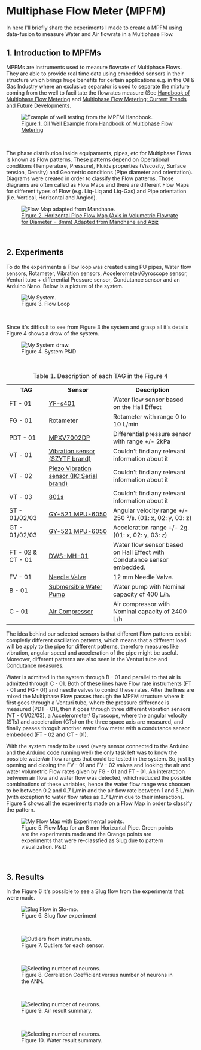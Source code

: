 # Multiphase Flow Meter (MPFM)

In here I'll briefly share the experiments I made to create a MPFM using data-fusion to measure Water and Air flowrate in a Multiphase Flow.

## 1. Introduction to MPFMs


MPFMs are instruments used to measure flowrate of Multiphase Flows. They are able to provide real time data using embedded sensors in their structure which brings huge benefits for certain applications e.g. in the Oil & Gas Industry where an exclusive separator is used to separate the mixture coming from the well to facilitate the flowrates measure (See [Handbook of Multiphase Flow Metering](https://nfogm.no/wp-content/uploads/2014/02/MPFM_Handbook_Revision2_2005_ISBN-82-91341-89-3.pdf) and [Multiphase Flow Metering: Current Trends and Future Developments](https://www.researchgate.net/publication/241783661_Multiphase_Flow_Metering_Current_Trends_and_Future_Developments). 

<figure>
  <img
  src="Images/with_without_MPFM_Oil.png"
  alt="Example of well testing from the MPFM Handbook.">
  <figcaption><a href="https://nfogm.no/wp-content/uploads/2014/02/MPFM_Handbook_Revision2_2005_ISBN-82-91341-89-3.pdf">Figure 1. Oil Well Example from Handbook of Multiphase Flow Metering</a></figcaption>
</figure>

<p>&nbsp;</p> 
<p></p> 

The phase distribution inside equipaments, pipes, etc for Multiphase Flows is known as Flow patterns. These patterns depend on Operational conditions (Temperature, Pressure), Fluids properties (Viscosity, Surface tension, Density) and Geometric conditions (Pipe diameter and orientation). Diagrams were created in order to classify the Flow patterns. Those diagrams are often called as Flow Maps and there are different Flow Maps for different types of Flow (e.g. Liq-Liq and Liq-Gas) and Pipe orientation (i.e. Vertical, Horizontal and Angled).

<figure>
  <img
  src="Images/Flow_Map.png"
  alt="Flow Map adapted from Mandhane.">
  <figcaption><a href="https://www.sciencedirect.com/science/article/abs/pii/0301932274900068">Figure 2. Horizontal Pipe Flow Map (Axis in Volumetric Flowrate for Diameter = 8mm) Adapted from Mandhane and Aziz</a></figcaption>
</figure>

<p>&nbsp;</p> 
<p></p> 


## 2. Experiments

To do the experiments a Flow loop was created using PU pipes, Water flow sensors, Rotameter, Vibration sensors, Accelerometer/Gyroscope sensor, Venturi tube + differential Pressure sensor, Condutance sensor and an Arduino Nano. Below is a picture of the system.

<figure>
  <img
  src="Images/system.jpg"
  alt="My System.">
  <figcaption>Figure 3. Flow Loop</figcaption>
</figure>

<p>&nbsp;</p> 
<p></p> 

Since it's difficult to see from Figure 3 the system and grasp all it's details Figure 4 shows a draw of the system.

<figure>
  <img
  src="Images/P&ID.png"
  alt="My System draw.">
  <figcaption>Figure 4. System P&ID</figcaption>
</figure>

<p>&nbsp;</p> 
<p></p> 

<table class="center">
  <caption>Table 1. Description of each TAG in the Figure 4</caption>
  <tr>
    <th>TAG</th>
    <th>Sensor</th> 
    <th>Description</th>
  </tr>
  <tr>
    <td>FT - 01</td>
    <td> <a href="https://pt.aliexpress.com/item/32973601341.html?spm=a2g0o.productlist.0.0.32d6aa679EuDiO&algo_pvid=6a3b9d3c-a6d2-4057-8bca-1ec374920d2c&algo_expid=6a3b9d3c-a6d2-4057-8bca-1ec374920d2c-6&btsid=0bb0623a16219632869212815e7c03&ws_ab_test=searchweb0_0,searchweb201602_,searchweb201603_"> YF-s401 </a> </td>
    <td>Water flow sensor based on the Hall Effect</td>
  </tr>
  <tr>
    <td>FG - 01</td>
    <td>Rotameter</td>
    <td>Rotameter with range 0 to 10 L/min</td>
  </tr>
  <tr>
    <td>PDT - 01</td>
    <td> <a href="https://www.digikey.com/en/products/detail/nxp-usa-inc/MPXV7002DP/1168436"> MPXV7002DP </a> </td>
    <td>Differential pressure sensor with range +/- 2kPa</td>
  </tr>
   <tr>
    <td>VT - 01</td>
    <td> <a href="https://pt.aliexpress.com/item/1005001267732402.html?spm=a2g0o.productlist.0.0.460d552eRCdBUJ&algo_pvid=3c29cc12-539e-4777-a70f-c33b55594d35&algo_expid=3c29cc12-539e-4777-a70f-c33b55594d35-24&btsid=0b0a555e16219632267787910e25bd&ws_ab_test=searchweb0_0,searchweb201602_,searchweb201603_"> Vibration sensor (SZYTF brand)</a></td>
    <td>Couldn't find any relevant information about it</td>
  </tr>
   <tr>
    <td>VT - 02</td>
    <td> <a href="https://pt.aliexpress.com/item/1005002010885373.html?spm=a2g0o.productlist.0.0.460d552eRCdBUJ&algo_pvid=3c29cc12-539e-4777-a70f-c33b55594d35&algo_expid=3c29cc12-539e-4777-a70f-c33b55594d35-23&btsid=0b0a555e16219632267787910e25bd&ws_ab_test=searchweb0_0,searchweb201602_,searchweb201603_"> Piezo Vibration sensor (IIC Serial brand) </a> </td>
    <td>Couldn't find any relevant information about it</td>
  </tr>
   <tr>
    <td>VT - 03</td>
    <td> <a href="https://pt.aliexpress.com/item/4001045403018.html?spm=a2g0o.search0302.0.0.3dc71473YKdRnJ&algo_pvid=30f55e7e-e460-4fa1-a9d1-4b7ec18a240a&algo_expid=30f55e7e-e460-4fa1-a9d1-4b7ec18a240a-14&btsid=0bb0622e16219627707677422e306c&ws_ab_test=searchweb0_0,searchweb201602_,searchweb201603_"> 801s </a> </td>
    <td>Couldn't find any relevant information about it</td>
  </tr>
   <tr>
    <td>ST - 01/02/03</td>
    <td> <a href="https://pt.aliexpress.com/item/1005001621877471.html?spm=a2g0o.productlist.0.0.64bd1024uzy4pK&algo_pvid=null&algo_expid=null&btsid=0b0a556216219634375406463eeeee&ws_ab_test=searchweb0_0,searchweb201602_,searchweb201603_"> GY-521 MPU-6050 </a> </td>
    <td>Angular velocity range +/- 250 °/s. (01: x, 02: y, 03: z)</td>
  </tr>
   <tr>
    <td>GT - 01/02/03</td>
    <td><a href="https://pt.aliexpress.com/item/1005001621877471.html?spm=a2g0o.productlist.0.0.64bd1024uzy4pK&algo_pvid=null&algo_expid=null&btsid=0b0a556216219634375406463eeeee&ws_ab_test=searchweb0_0,searchweb201602_,searchweb201603_"> GY-521 MPU-6050 </a> </td>
    <td>Acceleration range +/- 2g. (01: x, 02: y, 03: z)</td>
  </tr>
    <tr>
    <td>FT - 02 & CT - 01</td>
    <td> <a href="https://pt.aliexpress.com/item/32837942827.html?gclid=Cj0KCQjwwLKFBhDPARIsAPzPi-K-W0JMIPXvHhqNyVcwN94E0BFCfMCddK4aI-Mnw_yW6_rqSRDDKj4aAub7EALw_wcB"> DWS-MH-01 </a></td>
    <td>Water flow sensor based on Hall Effect with Condutance sensor embedded.</td>
  </tr>
    </tr>
    <tr>
    <td>FV - 01</td>
    <td> <a href="https://produto.mercadolivre.com.br/MLB-1793792454-valvula-pneumatica-12mm-_JM?matt_tool=35419131&matt_word=&matt_source=google&matt_campaign_id=12410582774&matt_ad_group_id=116564269605&matt_match_type=&matt_network=g&matt_device=c&matt_creative=500616071919&matt_keyword=&matt_ad_position=&matt_ad_type=pla&matt_merchant_id=305341964&matt_product_id=MLB1793792454&matt_product_partition_id=306248980482&matt_target_id=aud-1010920718118:pla-306248980482&gclid=Cj0KCQjwwLKFBhDPARIsAPzPi-KFdtpy24TuR9dJZg_y_NHVj-HQWIu_CotiNMm5UjCpOBn9f2Gip1YaAmEtEALw_wcB"> Needle Valve </a></td>
    <td>12 mm Needle Valve.</td>
  </tr>
    </tr>
    <tr>
    <td>B - 01</td>
    <td> <a href="https://pt.aliexpress.com/item/4000053282569.html?spm=a2g0s.9042311.0.0.2742b90aHtHVwp"> Submersible Water Pump </a></td>
    <td>Water pump with Nominal capacity of 400 L/h.</td>
  </tr>
    </tr>
    <tr>
    <td>C - 01</td>
    <td> <a href="https://www.amazon.in/BOYU-Electomagnetic-Air-Compressor-ACQ-003/dp/B0792DMPPF"> Air Compressor </a></td>
    <td>Air compressor with Nominal capacity of 2400 L/h</td>
  </tr>
</table>



The idea behind our selected sensors is that different Flow pattenrs exhibit completly different oscillation patterns, which means that a different load will be apply to the pipe for different patterns, therefore measures like vibration, angular speed and acceleration of the pipe might be useful. Moreover, different patterns are also seen in the Venturi tube and Condutance measures. 


Water is admitted in the system through B - 01 and parallel to that air is admitted through C - 01. Both of these lines have Flow rate instruments (FT - 01 and FG - 01) and needle valves to control these rates. After the lines are mixed the Multiphase Flow passes through the MPFM structure where it first goes through a Venturi tube, where the pressure difference is measured (PDT - 01), then it goes through three different vibration sensors (VT - 01/02/03), a Accelerometer/ Gyroscope, where the angular velocity (STs) and acceleration (GTs) on the three space axis are measured, and finally passes throguh another water flow meter with a condutance sensor embedded (FT - 02 and CT - 01).


With the system ready to be used (every sensor connected to the Arduino and the [Arduino code](https://github.com/EduardoPach/Chemical_Engineering/blob/main/Multiphase_Flow_Meter/Code/Sensors_Readings.ino) running well) the only task left was to know the possible water/air flow ranges that could be tested in the system. So, just by opening and closing the FV - 01 and FV - 02 valves and looking the air and water volumetric Flow rates given by FG - 01 and FT - 01. An interatction between air flow and water flow was detected, which reduced the possible combinations of these variables, hence the water flow range was choosen to be between 0.2 and 0.7 L/min and the air flow rate between 1 and 5 L/min (with exception to water flow rates as 0.7 L/min due to their interaction). Figure 5 shows all the experiments made on a Flow Map in order to classify the pattern.



<figure>
  <img
  src="Images/Flow_Map_with_Experimental_Points.png"
  alt="My Flow Map with Experimental points.">
  <figcaption>Figure 5. Flow Map for an 8 mm Horizontal Pipe. Green points are the experiments made and the Orange points are experiments that were re-classfied as Slug due to pattern visualization.  P&ID</figcaption>
</figure>

<p>&nbsp;</p> 
<p></p> 

## 3. Results

In the Figure 6 it's possible to see a Slug flow from the experiments that were made.

<figure>
  <img
  src="Images/slug.gif"
  alt="Slug Flow in Slo-mo.">
  <figcaption>Figure 6. Slug flow experiment </figcaption>
</figure>

<br>

<figure>
  <img
  src="Images/Outliers.png"
  alt="Outliers from instruments.">
  <figcaption>Figure 7. Outliers for each sensor.</figcaption>
</figure>

<br>

<figure>
  <img
  src="Images/MPFM_Num_Neurons.png"
  alt="Selecting number of neurons.">
  <figcaption>Figure 8. Correlation Coefficient versus number of neurons in the ANN.</figcaption>
</figure>

<br>

<figure>
  <img
  src="Images/air_Optimal_MPFM.png"
  alt="Selecting number of neurons.">
  <figcaption>Figure 9. Air result summary.</figcaption>
</figure>
<br>
<figure>
  <img
  src="Images/water_Optimal_MPFM.png"
  alt="Selecting number of neurons.">
  <figcaption>Figure 10. Water result summary.</figcaption>
</figure>






